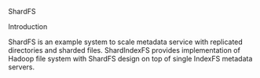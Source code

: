 ShardFS

Introduction

ShardFS is an example system to scale metadata service with replicated directories and sharded files. ShardIndexFS provides implementation of Hadoop file system with ShardFS design on top of single IndexFS metadata servers.